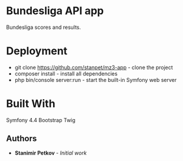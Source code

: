 # Bundesliga API app

Bundesliga scores and results.

# Deployment

- git clone https://github.com/stanpet/mz3-app - clone the project
- composer install - install all dependencies
- php bin/console server:run - start the built-in Symfony web server

# Built With

Symfony 4.4
Bootstrap
Twig

## Authors

* **Stanimir Petkov** - *Initial work*
